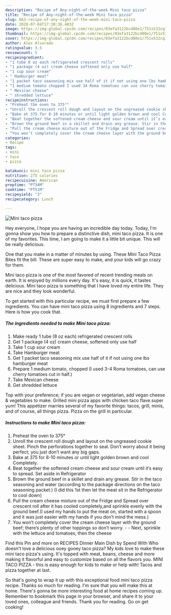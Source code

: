 ```yaml
---
description: "Recipe of Any-night-of-the-week Mini taco pizza"
title: "Recipe of Any-night-of-the-week Mini taco pizza"
slug: 663-recipe-of-any-night-of-the-week-mini-taco-pizza
date: 2020-07-04T17:30:36.483Z
image: https://img-global.cpcdn.com/recipes/03efa3122bcd80e1/751x532cq70/mini-taco-pizza-recipe-main-photo.jpg
thumbnail: https://img-global.cpcdn.com/recipes/03efa3122bcd80e1/751x532cq70/mini-taco-pizza-recipe-main-photo.jpg
cover: https://img-global.cpcdn.com/recipes/03efa3122bcd80e1/751x532cq70/mini-taco-pizza-recipe-main-photo.jpg
author: Alex Alvarado
ratingvalue: 3.5
reviewcount: 5
recipeingredient:
- "1 tube 8 oz each refrigerated crescent rolls"
- "1 package (4 oz) cream cheese softened only use half"
- "1 cup sour cream"
- " Hamburger meat"
- "1 packet taco seasoning mix use half of it if not using one lbs hamburger meat"
- "1 medium tomato chopped I used 34 Roma tomatoes can use cherry tomatoes cut in half"
- " Mexican cheese"
- " shredded lettuce"
recipeinstructions:
- "Preheat the oven to 375°"
- "Unroll the crescent roll dough and layout on the ungreased cookie sheet. Pinch the perforations together to seal. Don’t worry about it being perfect; you just don’t want any big gaps."
- "Bake at 375 for 8-10 minutes or until light golden brown and cool Completely."
- "Beat together the softened cream cheese and sour cream until it’s easy to spread. Set aside in Refrigerator"
- "Brown the ground beef in a skillet and drain any grease. Stir in the taco seasoning and water (according to the package directions on the taco seasoning packet.) (I did this 1st then let the meat sit in the Refrigerator to cool down)"
- "Pull the cream cheese mixture out of the Fridge and Spread over crescent roll after it has cooled completely,and sprinkle evenly with the ground beef.(I used my hands to put the meat on, started with a spoon and it was just easier with my hands if you don’t mind the mess.)"
- "You won’t completely cover the cream cheese layer with the ground beef; there’s plenty of other toppings so don’t worry.  Next, sprinkle with the lettuce and tomatoes, then the cheese"
categories:
- Recipe
tags:
- mini
- taco
- pizza

katakunci: mini taco pizza 
nutrition: 275 calories
recipecuisine: American
preptime: "PT34M"
cooktime: "PT51M"
recipeyield: "3"
recipecategory: Lunch

---
```



![Mini taco pizza](https://img-global.cpcdn.com/recipes/03efa3122bcd80e1/751x532cq70/mini-taco-pizza-recipe-main-photo.jpg)

Hey everyone, I hope you are having an incredible day today. Today, I'm gonna show you how to prepare a distinctive dish, mini taco pizza. It is one of my favorites. This time, I am going to make it a little bit unique. This will be really delicious.

One that you make in a matter of minutes by using. These Mini Taco Pizza Bites fit the bill. These are super easy to make, and your kids will go crazy for them.

Mini taco pizza is one of the most favored of recent trending meals on earth. It is enjoyed by millions every day. It's easy, it is quick, it tastes delicious. Mini taco pizza is something that I have loved my entire life. They are nice and they look wonderful.


To get started with this particular recipe, we must first prepare a few ingredients. You can have mini taco pizza using 8 ingredients and 7 steps. Here is how you cook that.

<!--inarticleads1-->

##### The ingredients needed to make Mini taco pizza:

1. Make ready 1 tube (8 oz each) refrigerated crescent rolls
1. Get 1 package (4 oz) cream cheese, softened only use half
1. Take 1 cup sour cream
1. Take  Hamburger meat
1. Get 1 packet taco seasoning mix use half of it if not using one lbs hamburger meat
1. Prepare 1 medium tomato, chopped (I used 3-4 Roma tomatoes, can use cherry tomatoes cut in half.)
1. Take  Mexican cheese
1. Get  shredded lettuce


Top with your preference; if you are vegan or vegetarian, add vegan cheese &amp; vegetables to make. Grilled mini pizza apps with chicken taco flave.super yum! This appetizer marries several of my favorite things: tacos, grill, minis, and of course, all things pizza. Pizza on the grill in particular. 

<!--inarticleads2-->

##### Instructions to make Mini taco pizza:

1. Preheat the oven to 375°
1. Unroll the crescent roll dough and layout on the ungreased cookie sheet. Pinch the perforations together to seal. Don’t worry about it being perfect; you just don’t want any big gaps.
1. Bake at 375 for 8-10 minutes or until light golden brown and cool Completely.
1. Beat together the softened cream cheese and sour cream until it’s easy to spread. Set aside in Refrigerator
1. Brown the ground beef in a skillet and drain any grease. Stir in the taco seasoning and water (according to the package directions on the taco seasoning packet.) (I did this 1st then let the meat sit in the Refrigerator to cool down)
1. Pull the cream cheese mixture out of the Fridge and Spread over crescent roll after it has cooled completely,and sprinkle evenly with the ground beef.(I used my hands to put the meat on, started with a spoon and it was just easier with my hands if you don’t mind the mess.)
1. You won’t completely cover the cream cheese layer with the ground beef; there’s plenty of other toppings so don’t worry. -  - Next, sprinkle with the lettuce and tomatoes, then the cheese


Find this Pin and more on RECIPES Dinner Main Dish by Spend With Who doesn&#39;t love a delicious ooey gooey taco pizza? My kids love to make these mini taco pizza&#39;s using. It&#39;s topped with meat, beans, cheese and more making it flavorful and easy to customize based on all the flavors you. MINI TACO PIZZA - this is easy enough for kids to make or help with! Tacos and pizza together at last. 

So that's going to wrap it up with this exceptional food mini taco pizza recipe. Thanks so much for reading. I'm sure that you will make this at home. There's gonna be more interesting food at home recipes coming up. Remember to bookmark this page in your browser, and share it to your loved ones, colleague and friends. Thank you for reading. Go on get cooking!
